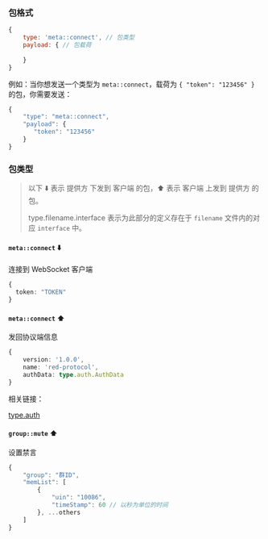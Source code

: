 
### 包格式

```js
{
    type: 'meta::connect', // 包类型
    payload: { // 包载荷
      
    }
}
```

例如：当你想发送一个类型为 `meta::connect`，载荷为 `{ "token": "123456" }` 的包，你需要发送：
```typescript
{
    "type": "meta::connect",
    "payload": { 
       "token": "123456"
    }
}
```

### 包类型

> 以下 ⬇️ 表示 提供方 下发到 客户端 的包，⬆️ 表示 客户端 上发到 提供方 的包。
>
> type.filename.interface 表示为此部分的定义存在于 `filename` 文件内的对应 `interface` 中。

#### `meta::connect` ⬇️
连接到 WebSocket 客户端

```typescript
{
  token: "TOKEN"
}
```

#### `meta::connect` ⬆️
发回协议端信息

```typescript
{
    version: '1.0.0',
    name: 'red-protocol',
    authData: type.auth.AuthData
}
```

相关链接：

[type.auth](https://github.com/BetterQQNT/RedProtocol/blob/main/types/auth.d.ts)

#### `group::mute` ⬆️
设置禁言

```typescript
{
    "group": "群ID",
    "memList": [
        {
            "uin": "10086",
            "timeStamp": 60 // 以秒为单位的时间
        }, ...others
    ]
}
```